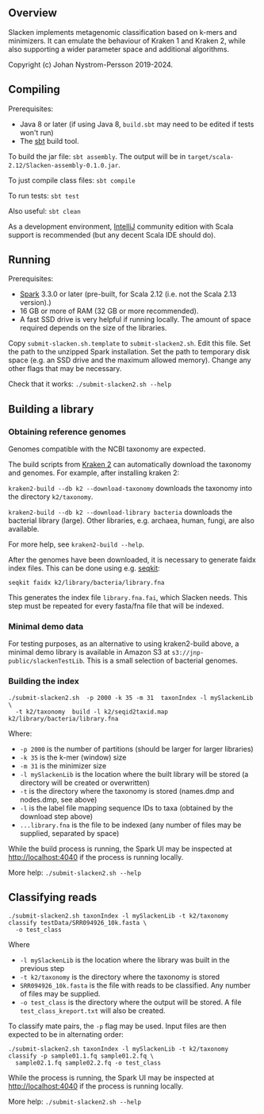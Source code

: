 ## Overview

Slacken implements metagenomic classification based on k-mers and minimizers. It can emulate the behaviour of 
Kraken 1 and Kraken 2, while also supporting a wider parameter space and additional algorithms.

Copyright (c) Johan Nystrom-Persson 2019-2024.

## Compiling

Prerequisites:

* Java 8 or later (if using Java 8, `build.sbt` may need to be edited if tests won't run)
* The [sbt](https://www.scala-sbt.org/) build tool.

To build the jar file: `sbt assembly`. The output will be in `target/scala-2.12/Slacken-assembly-0.1.0.jar`.

To just compile class files: `sbt compile`

To run tests: `sbt test`

Also useful: `sbt clean`

As a development environment, [IntelliJ](https://www.jetbrains.com/idea/) community edition with Scala support is 
recommended (but any decent Scala IDE should do).

## Running

Prerequisites: 
* [Spark](https://spark.apache.org/downloads.html) 3.3.0 or later (pre-built, for Scala 2.12 (i.e. not the Scala 2.13 version).) 
* 16 GB or more of RAM (32 GB or more recommended).
* A fast SSD drive is very helpful if running locally. The amount of space required depends on the size of the libraries.

Copy `submit-slacken.sh.template` to `submit-slacken2.sh`. Edit this file. Set the path to the unzipped Spark installation.
Set the path to temporary disk space (e.g. an SSD drive and the maximum allowed memory). 
Change any other flags that may be necessary.

Check that it works: 
`./submit-slacken2.sh --help`

## Building a library

### Obtaining reference genomes

Genomes compatible with the NCBI taxonomy are expected.

The build scripts from [Kraken 2](https://github.com/DerrickWood/kraken2) can automatically download the taxonomy and 
genomes. For example, after installing kraken 2:

`kraken2-build --db k2 --download-taxonomy` downloads the taxonomy into the directory `k2/taxonomy`.

`kraken2-build --db k2 --download-library bacteria` downloads the bacterial library (large). Other libraries, e.g. 
archaea, human, fungi, are also available.

For more help, see `kraken2-build --help`.

After the genomes have been downloaded, it is necessary to generate faidx index files. This can be done using e.g.
[seqkit](https://bioinf.shenwei.me/seqkit/):

`seqkit faidx k2/library/bacteria/library.fna`

This generates the index file `library.fna.fai`, which Slacken needs. This step must be repeated for every fasta/fna file
that will be indexed.

### Minimal demo data

For testing purposes, as an alternative to using kraken2-build above, a minimal demo library is available in Amazon S3 at `s3://jnp-public/slackenTestLib`.
This is a small selection of bacterial genomes.

### Building the index

```
./submit-slacken2.sh  -p 2000 -k 35 -m 31  taxonIndex -l mySlackenLib \
  -t k2/taxonomy  build -l k2/seqid2taxid.map  k2/library/bacteria/library.fna
```

Where: 
* `-p 2000` is the number of partitions (should be larger for larger libraries)
* `-k 35` is the k-mer (window) size
* `-m 31` is the minimizer size
* `-l mySlackenLib` is the location where the built library will be stored (a directory will be created or overwritten)
* `-t` is the directory where the taxonomy is stored (names.dmp and nodes.dmp, see above)
* `-l` is the label file mapping sequence IDs to taxa (obtained by the download step above)
* `...library.fna` is the file to be indexed (any number of files may be supplied, separated by space)


While the build process is running, the Spark UI may be inspected at [http://localhost:4040](http://localhost:4040) if the process is running 
locally.

More help: `./submit-slacken2.sh --help`
## Classifying reads


```
./submit-slacken2.sh taxonIndex -l mySlackenLib -t k2/taxonomy classify testData/SRR094926_10k.fasta \
  -o test_class
```

Where

* `-l mySlackenLib` is the location where the library was built in the previous step
* `-t k2/taxonomy` is the directory where the taxonomy is stored
* `SRR094926_10k.fasta` is the file with reads to be classified. Any number of files may be supplied.
* `-o test_class` is the directory where the output will be stored. A file `test_class_kreport.txt` will also be created.

To classify mate pairs, the `-p` flag may be used. Input files are then expected to be in alternating order:

```
./submit-slacken2.sh taxonIndex -l mySlackenLib -t k2/taxonomy classify -p sample01.1.fq sample01.2.fq \
  sample02.1.fq sample02.2.fq -o test_class
```

While the process is running, the Spark UI may be inspected at [http://localhost:4040](http://localhost:4040) if the process is running
locally.

More help: `./submit-slacken2.sh --help`
